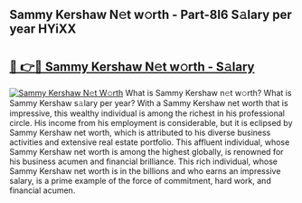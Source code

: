 ## Sammy Kershaw N𝚎t w𝚘rth - Part-8I6 S𝚊lary per year HYiXX

# <h2><a href="http://gc1fc5z.nevu.top/?p=Sammy+Kershaw">🔗 👉🔴 Sammy Kershaw N𝚎t w𝚘rth - S𝚊lary</a></h2>

[![Sammy Kershaw N𝚎t W𝚘rth](https://i.imgur.com/Oavwk0R.jpeg)](http://gc1fc5z.nevu.top/?p=Sammy+Kershaw)
What is Sammy Kershaw n𝚎t w𝚘rth? What is Sammy Kershaw s𝚊lary per year?
With a Sammy Kershaw net worth that is impressive, this wealthy individual is among the richest in his professional circle. His income from his employment is considerable, but it is eclipsed by Sammy Kershaw net worth, which is attributed to his diverse business activities and extensive real estate portfolio. This affluent individual, whose Sammy Kershaw net worth is among the highest globally, is renowned for his business acumen and financial brilliance. This rich individual, whose Sammy Kershaw net worth is in the billions and who earns an impressive salary, is a prime example of the force of commitment, hard work, and financial acumen.

